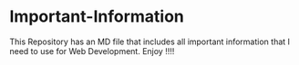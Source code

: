 # Important-Information
This Repository has an MD file that includes all important information that I need to use for Web Development.
Enjoy !!!!
